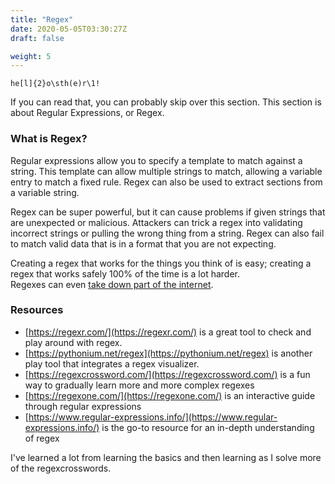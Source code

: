 ```yaml
---
title: "Regex"
date: 2020-05-05T03:30:27Z
draft: false

weight: 5
---
```


`he[l]{2}o\sth(e)r\1!`

If you can read that, you can probably skip over this section.
This section is about Regular Expressions, or Regex.

### What is Regex?

Regular expressions allow you to specify a template to match against a string. This template can
allow multiple strings to match, allowing a variable entry to match a fixed rule. Regex can also be
used to extract sections from a variable string.

Regex can be super powerful, but it can cause problems if given strings that are unexpected or malicious. Attackers can trick a regex into validating incorrect strings or pulling the
wrong thing from a string. Regex can also fail to match valid data that is in a format that you are not expecting.

Creating a regex that works for the things you think of is easy; creating a regex that works safely 100% of the time is a lot harder.  
Regexes can even [take down part of the internet](https://blog.cloudflare.com/details-of-the-cloudflare-outage-on-july-2-2019/#the-events-of-july-2).

### Resources

- [https://regexr.com/](https://regexr.com/) is a great tool to check and play around with regex.
- [https://pythonium.net/regex](https://pythonium.net/regex) is another play tool that integrates a regex visualizer.
- [https://regexcrossword.com/](https://regexcrossword.com/) is a fun way to gradually learn more and more complex regexes
- [https://regexone.com/](https://regexone.com/) is an interactive guide through regular expressions
- [https://www.regular-expressions.info/](https://www.regular-expressions.info/) is the go-to resource for an in-depth understanding of regex

I've learned a lot from learning the basics and then learning as I solve more of the regexcrosswords.
